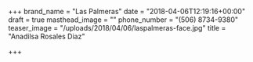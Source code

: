 +++
brand_name = "Las Palmeras"
date = "2018-04-06T12:19:16+00:00"
draft = true
masthead_image = ""
phone_number = "(506) 8734-9380"
teaser_image = "/uploads/2018/04/06/laspalmeras-face.jpg"
title = "Anadilsa Rosales Diaz"

+++
